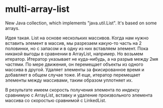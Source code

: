 multi-array-list
================

New Java collection, which implements "java.util.List". It's based on some arrays.

Идея такая. List на основе нескольких массивов. Когда нам нужно вставить элемент в массив,
мы разрезаем какую-то часть на 2 половинки, но с запасом и в одну из них вставляем элемент.
Пока никакой выгоды в сравнении в ArrayList, например. Но возьмем итератор. Итератор указывает
не куда-нибудь, а на разрыв между 2мя частями. По мере движения, он перемещает объекты из одного массива
в другой. Удаляет элементы за фкисированное время и добавляет в общем случае тоже. И еще,
итератор перемещает элементы между массивами, таким образом уплотняет их.

В результате имеем скорость получения элемента по индексу сравнимую с ArrayList, вставку и удаление
произвольного элемента массива со скоростью сравнимой с LinkedList.